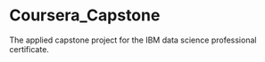 # Coursera_Capstone
The applied capstone project for the IBM data science professional certificate.
